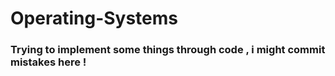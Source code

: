 # Operating-Systems
### Trying to implement some things through code , i might commit mistakes here !

